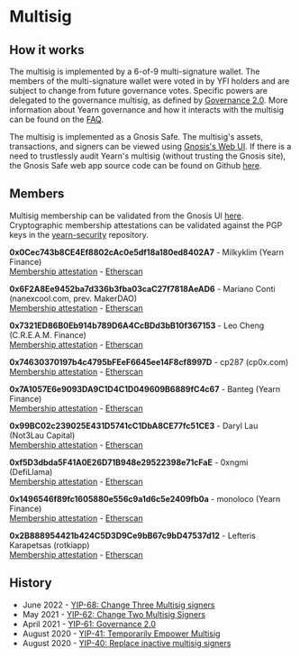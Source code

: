 # Multisig

## How it works

The multisig is implemented by a 6-of-9 multi-signature wallet. The members of the multi-signature wallet were voted in by YFI holders and are subject to change from future governance votes. Specific powers are delegated to the governance multisig, as defined by [Governance 2.0](https://gov.yearn.finance/t/yip-41-temporarily-empower-multisig/3630). More information about Yearn governance and how it interacts with the multisig can be found on the [FAQ](https://docs.yearn.finance/resources/faq#governance).

The multisig is implemented as a Gnosis Safe. The multisig's assets, transactions, and signers can be viewed using [Gnosis's Web UI](https://gnosis-safe.io/app/eth:0xFEB4acf3df3cDEA7399794D0869ef76A6EfAff52/balances). If there is a need to trustlessly audit Yearn's multisig (without trusting the Gnosis site), the Gnosis Safe web app source code can be found on Github [here](https://github.com/gnosis/safe-react). 

## Members

Multisig membership can be validated from the Gnosis UI [here](https://gnosis-safe.io/app/eth:0xFEB4acf3df3cDEA7399794D0869ef76A6EfAff52/settings/owners).  
Cryptographic membership attestations can be validated against the PGP keys in the [yearn-security](https://github.com/yearn/yearn-security/tree/master/keys) repository.


**0x0Cec743b8CE4Ef8802cAc0e5df18a180ed8402A7** - Milkyklim (Yearn Finance)  
[Membership attestation](https://milkyklim.keybase.pub/yearn-social-proof.txt) - [Etherscan](https://etherscan.io/address/0x0Cec743b8CE4Ef8802cAc0e5df18a180ed8402A7)

**0x6F2A8Ee9452ba7d336b3fba03caC27f7818AeAD6** - Mariano Conti (nanexcool.com, prev. MakerDAO)  
[Membership attestation](https://twitter.com/nanexcool/status/1491900804223041540) - [Etherscan](https://etherscan.io/address/0x6F2A8Ee9452ba7d336b3fba03caC27f7818AeAD6)

**0x7321ED86B0Eb914b789D6A4CcBDd3bB10f367153** - Leo Cheng (C.R.E.A.M. Finance)  
[Membership attestation](https://twitter.com/lumbergdoteth/status/1492736002724876291) - [Etherscan](https://etherscan.io/address/0x7321ED86B0Eb914b789D6A4CcBDd3bB10f367153)

**0x74630370197b4c4795bFEeF6645ee14F8cf8997D** - cp287 (cp0x.com)  
[Membership attestation](https://twitter.com/kaplansky1/status/1285427247286046725) - [Etherscan](https://etherscan.io/address/0x74630370197b4c4795bFEeF6645ee14F8cf8997D)

**0x7A1057E6e9093DA9C1D4C1D049609B6889fC4c67** - Banteg (Yearn Finance)  
[Membership attestation](https://twitter.com/bantg/status/1285426492906909696) - [Etherscan](https://etherscan.io/address/0x7A1057E6e9093DA9C1D4C1D049609B6889fC4c67)

**0x99BC02c239025E431D5741cC1DbA8CE77fc51CE3** - Daryl Lau (Not3Lau Capital)  
[Membership attestation](https://twitter.com/Daryllautk/status/1285434908383444992) - [Etherscan](https://etherscan.io/address/0x99BC02c239025E431D5741cC1DbA8CE77fc51CE3)

**0xf5D3dbda5F41A0E26D71B948e29522398e71cFaE** - 0xngmi (DefiLlama)  
[Membership attestation](https://twitter.com/0xngmi/status/1590047391797088257) - [Etherscan](https://etherscan.io/address/0xf5D3dbda5F41A0E26D71B948e29522398e71cFaE)

**0x1496546f89fc1605880e556c9a1d6c5e2409fb0a** - monoloco (Yearn Finance)  
[Membership attestation](https://gist.github.com/therealmonoloco/306ffd61c46c662bb7f8d7a09b2ffb02) - [Etherscan](https://etherscan.io/address/0x1496546f89fc1605880e556c9a1d6c5e2409fb0a)

**0x2B888954421b424C5D3D9Ce9bB67c9bD47537d12** - Lefteris Karapetsas (rotkiapp)  
[Membership attestation](https://twitter.com/LefterisJP/status/1590083336210644992) - [Etherscan](https://etherscan.io/address/0x2B888954421b424C5D3D9Ce9bB67c9bD47537d12)


## History

- June 2022 - [YIP-68: Change Three Multisig signers](https://gov.yearn.finance/t/yip-68-rotate-multisig-signers/12582)
- May 2021 - [YIP-62: Change Two Multisig Signers](https://gov.yearn.finance/t/yip-62-change-two-multisig-signers/10758)
- April 2021 - [YIP-61: Governance 2.0](https://gov.yearn.finance/t/yip-61-governance-2-0/10460)
- August 2020 - [YIP-41: Temporarily Empower Multisig](https://gov.yearn.finance/t/yip-41-temporarily-empower-multisig/3630)
- August 2020 - [YIP-40: Replace inactive multisig signers](https://yips.yearn.finance/YIPS/yip-40)
